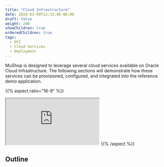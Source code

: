 ```yaml
---
title: "Cloud Infrastructure"
date: 2020-03-09T13:33:46-06:00
draft: false
weight: 200
showChildren: true
orderedChildren: true
tags:
  - OCI
  - Cloud Services
  - Deployment
---
```


MuShop is designed to leverage several cloud services available on Oracle Cloud Infrastructure. The following sections will demonstrate how these
services can be provisioned, configured, and integrated into the reference
demo application.

{{% aspect ratio="16-9" %}}
<iframe sandbox="allow-scripts allow-same-origin" src="https://mushop.ateam.cloud/services.html"></iframe>
{{% /aspect %}}

## Outline
